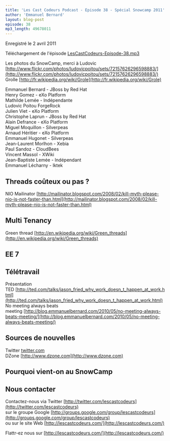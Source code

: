 ```yaml
---
title: 'Les Cast Codeurs Podcast - Episode 38 - Spécial Snowcamp 2011'
author: 'Emmanuel Bernard'
layout: blog-post
episode: 38
mp3_length: 49678011
---
```

Enregistré le 2 avril 2011

Téléchargement de l'épisode [LesCastCodeurs-Episode-38.mp3](http://traffic.libsyn.com/lescastcodeurs/LesCastCodeurs-Episode-38.mp3)

Les photos du SnowCamp, merci à Ludovic 
[http://www.flickr.com/photos/ludovicpoitou/sets/72157626296598883/](http://www.flickr.com/photos/ludovicpoitou/sets/72157626296598883/)  
Grolle [http://fr.wikipedia.org/wiki/Grole](http://fr.wikipedia.org/wiki/Grole)

Emmanuel Bernard - JBoss by Red Hat  
Henry Gomez - eXo Platform  
Mathilde Lemée - Indépendante  
Ludovic Poitou ForgeRock  
Julien Viet - eXo Platform  
Christophe Laprun - JBoss by Red Hat  
Alain Defrance - eXo Platform  
Miguel Moquillon - Silverpeas  
Arnaud Héritier - eXo Platform  
Emmanuel Hugonet - Silverpeas  
Jean-Laurent Morlhon - Xebia  
Paul Sandoz - CloudBees  
Vincent Massol - XWiki  
Jean-Baptiste Lemée - Indépendant  
Emmanuel Lécharny - Iktek

## Threads coûteux ou pas ?  
NIO Mailinator [http://mailinator.blogspot.com/2008/02/kill-myth-please-nio-is-not-faster-than.html](http://mailinator.blogspot.com/2008/02/kill-myth-please-nio-is-not-faster-than.html)

## Multi Tenancy  
Green thread [http://en.wikipedia.org/wiki/Green_threads](http://en.wikipedia.org/wiki/Green_threads)

## EE 7 

## Télétravail  
Présentation TED [http://ted.com/talks/jason_fried_why_work_doesn_t_happen_at_work.html](http://ted.com/talks/jason_fried_why_work_doesn_t_happen_at_work.html)  
No meeting always beats meeting [http://blog.emmanuelbernard.com/2010/05/no-meeting-always-beats-meeting/](http://blog.emmanuelbernard.com/2010/05/no-meeting-always-beats-meeting/)

## Sources de nouvelles  
Twitter [twitter.com](http://twitter.com)  
DZone [http://www.dzone.com](http://www.dzone.com)

## Pourquoi vient-on au SnowCamp

## Nous contacter
Contactez-nous via Twitter [http://twitter.com/lescastcodeurs](http://twitter.com/lescastcodeurs)  
sur le groupe Google [http://groups.google.com/group/lescastcodeurs](http://groups.google.com/group/lescastcodeurs)  
ou sur le site Web [http://lescastcodeurs.com/](http://lescastcodeurs.com/)  

Flattr-ez nous sur [http://lescastcodeurs.com/](http://lescastcodeurs.com/)  
